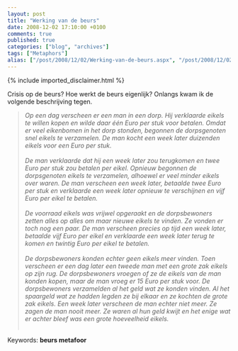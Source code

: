 ```yaml
---
layout: post
title: "Werking van de beurs"
date: 2008-12-02 17:10:00 +0100
comments: true
published: true
categories: ["blog", "archives"]
tags: ["Metaphors"]
alias: ["/post/2008/12/02/Werking-van-de-beurs.aspx", "/post/2008/12/02/werking-van-de-beurs.aspx"]
---
```

<!-- more -->
{% include imported_disclaimer.html %}
<p>
Crisis op de beurs? Hoe werkt de beurs eigenlijk? Onlangs kwam ik de volgende beschrijving tegen. 
</p>
<blockquote>
	<p>
	<em>Op een dag verscheen er een man in een dorp. Hij verklaarde eikels te willen kopen en wilde daar &eacute;&eacute;n Euro per stuk voor betalen. Omdat er veel eikenbomen in het dorp stonden, begonnen de dorpsgenoten snel eikels te verzamelen. De man kocht een week later duizenden eikels voor een Euro per stuk.<br />
	<br />
	De man verklaarde dat hij een week later zou terugkomen en twee Euro per stuk zou betalen per eikel. Opnieuw begonnen de dorpsgenoten eikels te verzamelen, alhoewel er veel minder eikels over waren. De man verscheen een week later, betaalde twee Euro per stuk en verklaarde een week later opnieuw te verschijnen en vijf Euro per eikel te betalen.<br />
	<br />
	De voorraad eikels was vrijwel opgeraakt en de dorpsbewoners zetten alles op alles om maar nieuwe eikels te vinden. Ze vonden er toch nog een paar. De man verscheen precies op tijd een week later, betaalde vijf Euro per eikel en verklaarde een week later terug te komen en twintig Euro per eikel te betalen.<br />
	<br />
	De dorpsbewoners konden echter geen eikels meer vinden. Toen verscheen er een dag later een tweede man met een grote zak eikels op zijn rug. De dorpsbewoners vroegen of ze de eikels van de man konden kopen, maar de man vroeg er 15 Euro per stuk voor. De dorpsbewoners verzamelden al het geld wat ze konden vinden. Al het spaargeld wat ze hadden legden ze bij elkaar en ze kochten de grote zak eikels. Een week later verscheen de man echter niet meer. Ze zagen de man nooit meer. Ze waren al hun geld kwijt en het enige wat er achter bleef was een grote hoeveelheid eikels.<br />
	<br />
	</em>
	</p>
</blockquote>
<p>
Keywords: <strong>beurs metafoor</strong> 
</p>
